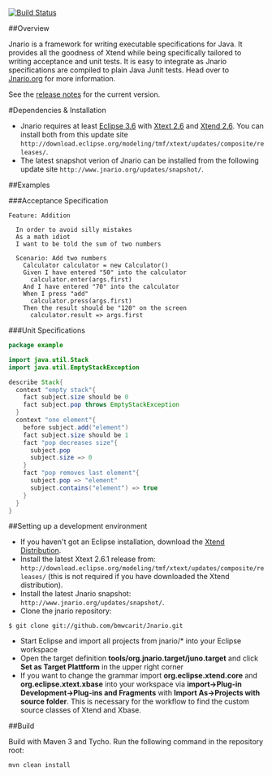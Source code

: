 [![Build Status](https://jnario.ci.cloudbees.com/job/jnario-snapshot/badge/icon)](https://jnario.ci.cloudbees.com/job/jnario-snapshot/)

##Overview

Jnario is a framework for writing executable specifications for Java. It provides all the goodness of Xtend while being specifically tailored to writing acceptance and unit tests. It is easy to integrate as Jnario specifications are compiled to plain Java Junit tests. Head over to [Jnario.org](http://www.jnario.org) for more information.

See the [release notes](release_notes.md) for the current version.

#Dependencies & Installation

* Jnario requires at least [Eclipse 3.6](http://eclipse.org/downloads/) with [Xtext 2.6](http://www.xtext.org) and [Xtend 2.6](http://www.eclipse.org/xtend/). You can install both from this update site `http://download.eclipse.org/modeling/tmf/xtext/updates/composite/releases/`.
* The latest snapshot verion of Jnario can be installed from the following update site `http://www.jnario.org/updates/snapshot/`.

##Examples

###Acceptance Specification

```cucumber
Feature: Addition

  In order to avoid silly mistakes
  As a math idiot
  I want to be told the sum of two numbers
  
  Scenario: Add two numbers
    Calculator calculator = new Calculator()
    Given I have entered "50" into the calculator
      calculator.enter(args.first)
    And I have entered "70" into the calculator
    When I press "add"
      calculator.press(args.first)
    Then the result should be "120" on the screen
      calculator.result => args.first
```

###Unit Specifications

```java
package example

import java.util.Stack
import java.util.EmptyStackException

describe Stack{
  context "empty stack"{
    fact subject.size should be 0
    fact subject.pop throws EmptyStackException
  }
  context "one element"{ 
    before subject.add("element")
    fact subject.size should be 1
    fact "pop decreases size"{
      subject.pop
      subject.size => 0 
    }
    fact "pop removes last element"{
      subject.pop => "element"
      subject.contains("element") => true
    } 
  } 
}
```

##Setting up a development environment

* If you haven't got an Eclipse installation, download the [Xtend Distribution](http://www.eclipse.org/xtend/download.html). 
* Install the latest Xtext 2.6.1 release from: `http://download.eclipse.org/modeling/tmf/xtext/updates/composite/releases/` (this is not required if you have downloaded the Xtend distribution).
* Install the latest Jnario snapshot: `http://www.jnario.org/updates/snapshot/`.
* Clone the jnario repository: 

``` 
$ git clone git://github.com/bmwcarit/Jnario.git
``` 

* Start Eclipse and import all projects from jnario/* into your Eclipse workspace
* Open the target definition **tools/org.jnario.target/juno.target** and click **Set as Target Plattform** in the upper right corner
* If you want to change the grammar import **org.eclipse.xtend.core** and **org.eclipse.xtext.xbase** into your workspace via **import->Plug-in Development->Plug-ins and Fragments** with **Import As->Projects with source folder**. This is necessary for the workflow to find the custom source classes of Xtend and Xbase.

##Build

Build with Maven 3 and Tycho. Run the following command in the repository root:

``` 
mvn clean install
``` 
